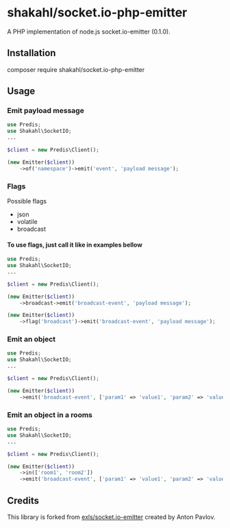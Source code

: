 shakahl/socket.io-php-emitter
=====================

A PHP implementation of node.js socket.io-emitter (0.1.0).

## Installation

composer require shakahl/socket.io-php-emitter

## Usage

### Emit payload message
```php
use Predis;
use Shakahl\SocketIO;
...

$client = new Predis\Client();

(new Emitter($client))
    ->of('namespace')->emit('event', 'payload message');
```

### Flags
Possible flags
* json
* volatile
* broadcast

#### To use flags, just call it like in examples bellow
```php
use Predis;
use Shakahl\SocketIO;
...

$client = new Predis\Client();

(new Emitter($client))
    ->broadcast->emit('broadcast-event', 'payload message');

(new Emitter($client))
    ->flag('broadcast')->emit('broadcast-event', 'payload message');
```

### Emit an object
```php
use Predis;
use Shakahl\SocketIO;
...

$client = new Predis\Client();

(new Emitter($client))
    ->emit('broadcast-event', ['param1' => 'value1', 'param2' => 'value2', ]);
```

### Emit an object in a rooms
```php
use Predis;
use Shakahl\SocketIO;
...

$client = new Predis\Client();

(new Emitter($client))
    ->in(['room1', 'room2'])
    ->emit('broadcast-event', ['param1' => 'value1', 'param2' => 'value2', ]);
```

## Credits

This library is forked from [exls/socket.io-emitter](https://github.com/exls/socket.io-emitter) created by Anton Pavlov.

